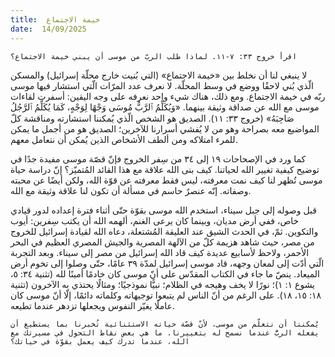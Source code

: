 ```yaml
---
title:  خيمة الاجتماع
date:  14/09/2025
---
```


`اقرأ خروج ٣٣: ٧-١١. لماذا طلب الربّ من موسى أن يبني خيمة الاجتماع؟`

لا ينبغي لنا أن نخلط بين «خيمة الاجتماع» (التي بُنيت خارج محلّة إسرائيل) والمسكن الّذي بُني لاحقًا ووضع في وسط المحلّة. لا نعرف عدد المرّات الّتي استشار فيها موسى ربّه في خيمة الاجتماع. ومع ذلك، هناك شيء واحد نعرفه على وجه اليقين: أسفرت لقاءات موسى مع الله عن صداقة وثيقة بينهما. «وَيُكَلِّمُ ٱلرَّبُّ مُوسَى وَجْهًا لِوَجْهٍ، كَمَا يُكَلِّمُ ٱلرَّجُلُ صَاحِبَهُ» (خروج ٣٣: ١١). الصديق هو الشخص الّذي يُمكننا استشارته ومناقشة كلّ المواضيع معه بصراحة وهو من لا يُفشي أسرارنا للآخرين؛ الصديق هو من أجمل ما يمكن للمرء امتلاكه ومن ألطف الأشخاص الذين يُمكن أن نتعامل معهم.

كما ورد في الإصحاحات ١٩ إلى ٣٤ من سِفر الخروج فإنّ قصّة موسى مفيدة جدًا في توضيح كيفية تغيير الله لحياتنا. كيف بنى الله علاقة مع هذا القائد المُتميّز؟ إنّ دراسة حياة موسى تُظهر لنا كيف نمت معرفته، ليس فقط معرفته عن قوّة الله، ولكن أيضًا عن محبته وصفاته. إنّه عنصرٌ حاسم في مسألة أن تكون لنا علاقة وثيقة مع الله.

قبل وصوله إلى جبل سيناء، استخدم الله موسى بقوّة حتّى أثناء فترة إعداده لدور قيادي خاص، ففي أرض مديان، وبينما كان يرعى الغنم، ألهمه الله أن يكتب سِفرين: أيوب والتكوين. ثمّ، في الحدث الشيق عند العليقة المُشتعلة، دعاه الله لقيادة إسرائيل للخروج من مصر، حيث شاهد هزيمة كلّ من الآلهة المصرية والجيش المصري العظيم في البحر الأحمر، ولاحظ لأسابيع عديدة كيف قاد الله إسرائيل من مصر إلى سيناء. وبعد التجربة الّتي أدّت إلى لمعان وجهه، قاد موسى إسرائيل لمدّة ٣٩ عامًا، حتّى وصلوا إلى تخوم أرض الميعاد. ينصّ ما جاء في الكتاب المقدّس على أنّ موسى كان خادمًا أمينًا لله (تثنية ٣٤: ٥، يشوع ١: ١)؛ نورًا لا يخف وهيجه في الظلام؛ نبيًّا نموذجيًا؛ ومثالًا يحتذي به الآخرون (تثنية ١٨: ١٥، ١٨). على الرغم من أنّ الناس لم يتبعوا توجيهاته وكلماته دائمًا، إلّا أنّ موسى كان عاملًا يغيّر النفوس ويجعلها تزدهر عندما تطيعه.

`يُمكننا أن نتعلّم من موسى، لأنّ قصّة حياته الاستثنائية تُخبرنا بما يستطيع أن يفعله الربُّ عندما نسمح له بتغييرنا. ما هي بعض نقاط التحول في مسيرتك مع الله، عندما تدرك كيف يعمل بقوّة في حياتك؟`